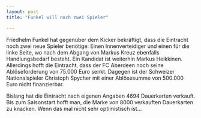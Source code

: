 ```yaml
---
layout: post
title: "Funkel will noch zwei Spieler"

---
```


Friedhelm Funkel hat gegenüber dem Kicker bekräftigt, dass die Eintracht noch zwei neue Spieler benötige: Einen Innenverteidiger und einen für die linke Seite, wo nach dem Abgang von Markus Kreuz ebenfalls Handlungsbedarf besteht. Ein Kandidat ist weiterhin Markus Heikkinen. Allerdings hofft die Eintracht, dass der FC Aberdeen noch seine Ablöseforderung von 75.000 Euro senkt. Dagegen ist der Schweizer Nationalspieler Christoph Spycher mit einer Ablösesumme von 500.000 Euro nicht finanzierbar.

Bislang hat die Eintracht nach eigenen Angaben 4694 Dauerkarten verkauft. Bis zum Saisonstart hofft man, die Marke von 8000 verkauften Dauerkarten zu knacken. Wenn das mal nicht sehr optimistisch ist...
